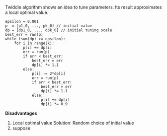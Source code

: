 Twiddle algorithm shows an idea to tune parameters. Its result approximates a local optimal value.

```
epsilon = 0.001
p  = [p1_0, ..., pk_0] // initial value
dp = [dp1_0, ..., dpk_0] // initial tuning scale
best_err = run(p)
while (sum(dp) >= epsilon):
    for i in range(k):
        p[i] += dp[i]
        err = run(p)
        if err < best_err:
            best_err = err
            dp[i] *= 1.1
        else:
            p[i] -= 2*dp[i]
            err = run(p)
            if err < best_err:
                best_err = err
                dp[i] *= 1.1
            else:
                p[i] += dp[i]
                dp[i] *= 0.9
```

**Disadvantages**
1. Local optimal value
Solution: Random choice of initial value
2. suppose 
